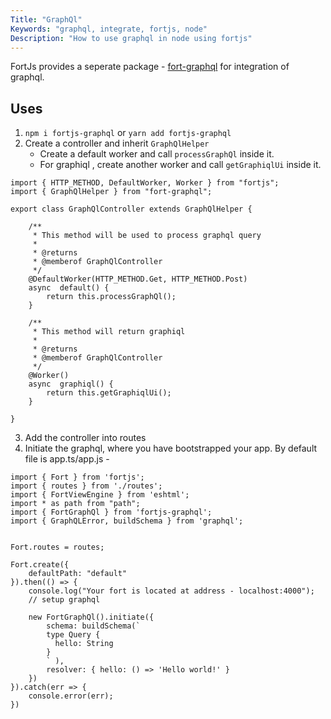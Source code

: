 ```yaml
---
Title: "GraphQl"
Keywords: "graphql, integrate, fortjs, node"
Description: "How to use graphql in node using fortjs"
---
```


FortJs provides a seperate package - [fort-graphql](https://github.com/ujjwalguptaofficial/fortjs-graphql) for integration of graphql.

## Uses

1. `npm i fortjs-graphql` or `yarn add fortjs-graphql`
2. Create a controller and inherit `GraphQlHelper` 
   *  Create a default worker and call `processGraphQl` inside it. 
   *  For graphiql , create another worker and call `getGraphiqlUi` inside it.
```
import { HTTP_METHOD, DefaultWorker, Worker } from "fortjs";
import { GraphQlHelper } from "fort-graphql";

export class GraphQlController extends GraphQlHelper {
    
    /**
     * This method will be used to process graphql query 
     *
     * @returns
     * @memberof GraphQlController
     */
    @DefaultWorker(HTTP_METHOD.Get, HTTP_METHOD.Post)
    async  default() {
        return this.processGraphQl();
    }

    /**
     * This method will return graphiql 
     *
     * @returns
     * @memberof GraphQlController
     */
    @Worker()
    async  graphiql() {
        return this.getGraphiqlUi();
    }

}
``` 
3. Add the controller into routes 
4. Initiate the graphql, where you have bootstrapped your app. By default file is app.ts/app.js - 

```
import { Fort } from 'fortjs';
import { routes } from './routes';
import { FortViewEngine } from 'eshtml';
import * as path from "path";
import { FortGraphQl } from 'fortjs-graphql';
import { GraphQLError, buildSchema } from 'graphql';


Fort.routes = routes;

Fort.create({
    defaultPath: "default" 
}).then(() => {
    console.log("Your fort is located at address - localhost:4000");
    // setup graphql

    new FortGraphQl().initiate({
        schema: buildSchema(`
        type Query {
          hello: String
        }
        ` ),
        resolver: { hello: () => 'Hello world!' }
    })
}).catch(err => {
    console.error(err);
})
``` 